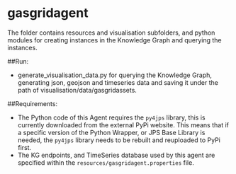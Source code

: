 # gasgridagent

The folder contains resources and visualisation subfolders, and python modules for creating instances in
the Knowledge Graph and querying the instances.

##Run:
+ generate_visualisation_data.py for querying the Knowledge Graph, generating json, geojson and timeseries data and saving it under the path of visualisation/data/gasgridassets.

##Requirements:
+ The Python code of this Agent requires the `py4jps` library, this is currently downloaded from the external PyPi website. This means that if a specific version of the Python Wrapper, or JPS Base Library is needed, the `py4jps` library needs to be rebuilt and reuploaded to PyPi first.
+ The KG endpoints, and TimeSeries database used by this agent are specified within the `resources/gasgridagent.properties` file.
